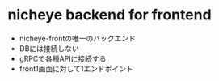 # nicheye backend for frontend
- nicheye-frontの唯一のバックエンド
- DBには接続しない
- gRPCで各種APIに接続する
- front1画面に対して1エンドポイント
